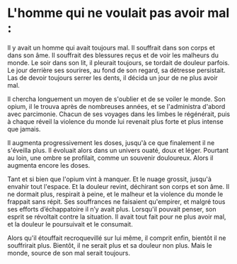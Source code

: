 # L'homme qui ne voulait pas avoir mal :

Il y avait un homme qui avait toujours mal. Il souffrait dans son corps et dans son âme. Il souffrait des blessures reçus et de voir les malheurs du monde. Le soir dans son lit, il pleurait toujours, se tordait de douleur parfois. Le jour derrière ses sourires, au fond de son regard, sa détresse persistait. Las de devoir toujours serrer les dents, il décida un jour de ne plus avoir mal.

Il chercha longuement un moyen de s'oublier et de se voiler le monde. Son opium, il le trouva après de nombreuses années, et se l'administra d'abord avec parcimonie. Chacun de ses voyages dans les limbes le régénérait, puis à chaque réveil la violence du monde lui revenait plus forte et plus intense que jamais.

Il augmenta progressivement les doses, jusqu'à ce que finalement il ne s'éveilla plus. Il évoluait alors dans un univers ouaté, doux et léger. Pourtant au loin, une ombre se profilait, comme un souvenir douloureux. Alors il augmenta encore les doses.

Tant et si bien que l'opium vint à manquer. Et le nuage grossit, jusqu'à envahir tout l'espace. Et la douleur revint, déchirant son corps et son âme. Il ne dormait plus, respirait à peine, et le malheur et la violence du monde le frappait sans répit. Ses souffrances ne faisaient qu'empirer, et malgré tous ses efforts d’échappatoire il n’y avait plus. Lorsqu'il pouvait penser, son esprit se révoltait contre la situation. Il avait tout fait pour ne plus avoir mal, et la douleur le poursuivait et le consumait.

Alors qu'il étouffait recroquevillé sur lui même, il comprit enfin, bientôt il ne souffrirait plus. Bientôt, il ne serait plus et sa douleur non plus. Mais le monde, source de son mal serait toujours.
